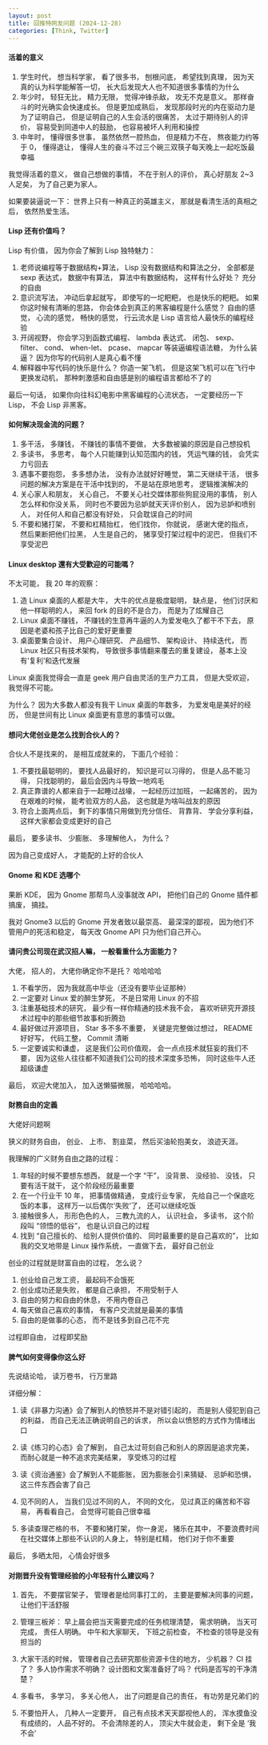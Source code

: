 ```yaml
---
layout: post
title: 回推特网友问题 (2024-12-28)
categories: [Think, Twitter]
---
```


#### 活着的意义
1. 学生时代， 想当科学家， 看了很多书， 刨根问底， 希望找到真理， 因为天真的认为科学能解答一切， 长大后发现大人也不知道很多事情的为什么
2. 年少时， 轻狂无比， 精力无限， 觉得冲锋杀敌， 攻无不克是意义。 那样奋斗的时光确实会快速成长。 但是更加成熟后， 发现那段时光的内在驱动力是为了证明自己， 但是证明自己的人生会活的很痛苦， 太过于期待别人的评价， 容易受到同道中人的鼓励， 也容易被坏人利用和操控
3. 中年时， 懂得很多世事， 虽然依然一腔热血， 但是精力不在， 熬夜能力约等于 0， 懂得退让， 懂得人生的奋斗不过三个碗三双筷子每天晚上一起吃饭最幸福

我觉得活着的意义， 做自己想做的事情， 不在于别人的评价， 真心好朋友 2~3 人足矣， 为了自己更为家人。

如果要装逼说一下： 世界上只有一种真正的英雄主义， 那就是看清生活的真相之后， 依然热爱生活。

#### Lisp 还有价值吗？
Lisp 有价值， 因为你会了解到 Lisp 独特魅力：

1. 老师说编程等于数据结构+算法， Lisp 没有数据结构和算法之分， 全部都是 sexp 表达式， 数据中有算法， 算法中有数据结构， 这样有什么好处？ 充分的自由
2. 意识流写法， 冲动后拿起就写， 即使写的一坨粑粑， 也是快乐的粑粑。 如果你这时候有清晰的思路， 你会体会到真正的黑客编程是什么感觉？ 自由的感觉， 心流的感觉， 畅快的感觉， 行云流水是 Lisp 语言给人最快乐的编程经验
3. 开阔视野， 你会学习到函数式编程、 lambda 表达式、 闭包、 sexp、 filter、 cond、 when-let、 pcase、 mapcar 等装逼编程语法糖， 为什么装逼？ 因为你写的代码别人是真心看不懂
4. 解释器中写代码的快乐是什么？ 你造一架飞机， 但是这架飞机可以在飞行中更换发动机， 那种刺激感和自由感是别的编程语言都给不了的

最后一句话， 如果你向往科幻电影中黑客编程的心流状态， 一定要经历一下 Lisp， 不会 Lisp 非黑客。

#### 如何解决现金流的问题？
1. 多干活， 多赚钱， 不赚钱的事情不要做， 大多数被骗的原因是自己想投机
2. 多读书， 多思考， 每个人只能赚到认知范围内的钱， 凭运气赚的钱， 会凭实力亏回去
3. 遇事不要抱怨， 多多想办法， 没有办法就好好睡觉， 第二天继续干活， 很多问题的解决方案是在干活中找到的， 不是站在原地思考， 逻辑推演解决的
4. 关心家人和朋友， 关心自己， 不要关心社交媒体那些狗屁没用的事情， 别人怎么样和你没关系， 同时也不要因为忌妒就天天评价别人， 因为忌妒和喷别人， 对任何人和自己都没有好处， 只会耽误自己的时间
5. 不要和猪打架， 不要和杠精抬杠， 他们找你， 你就说， 感谢大佬的指点， 然后果断把他们拉黑， 人生是自己的， 猪享受打架过程中的泥巴， 但我们不享受泥巴

#### Linux desktop 還有大受歡迎的可能嗎？
不太可能， 我 20 年的观察：

1. 造 Linux 桌面的人都是大牛， 大牛的优点是极度聪明， 缺点是， 他们讨厌和他一样聪明的人， 来回 fork 的目的不是合力， 而是为了炫耀自己
2. Linux 桌面不赚钱， 不赚钱的生意再牛逼的人为爱发电久了都干不下去， 原因是老婆和孩子比自己的爱好更重要
3. 桌面要集合设计、 用户心理研究、 产品细节、 架构设计、 持续迭代， 而 Linux 社区只有技术架构， 导致很多事情翻来覆去的重复建设， 基本上没有‘复利’和迭代发展

Linux 桌面我觉得会一直是 geek 用户自由灵活的生产力工具， 但是大受欢迎， 我觉得不可能。

为什么？ 因为大多数人都没有我干 Linux 桌面的年数多， 为爱发电是美好的经历， 但是世间有比 Linux 桌面更有意思的事情可以做。

#### 想问大佬创业是怎么找到合伙人的？
合伙人不是找来的， 是相互成就来的， 下面几个经验：

1. 不要找最聪明的， 要找人品最好的， 知识是可以习得的， 但是人品不能习得， 只找聪明的， 最后会因内斗导致一地鸡毛
2. 真正靠谱的人都来自于一起睡过战壕， 一起经历过加班， 一起痛苦的， 因为在艰难的时候， 能考验双方的人品， 这也就是为啥叫战友的原因
3. 符合上面两点后， 剩下的事情只用做到充分信任、 背靠背、 学会分享利益， 这样大家都会变成更好的自己

最后， 要多读书、 少膨胀、 多理解他人， 为什么？

因为自己变成好人， 才能配的上好的合伙人

#### Gnome 和 KDE 选哪个
果断 KDE， 因为 Gnome 那帮鸟人没事就改 API， 把他们自己的 Gnome 插件都搞废， 搞挂。

我对 Gnome3 以后的 Gnome 开发者致以最崇高、 最深深的鄙视， 因为他们不管用户的死活和稳定， 每天改 Gnome API 只为他们自己开心。

#### 请问贵公司现在武汉招人嘛， 一般看重什么方面能力？
大佬， 招人的， 大佬你确定你不是托？ 哈哈哈哈

1. 不看学历， 因为我就高中毕业（还没有要毕业证那种）
2. 一定要对 Linux 爱的醉生梦死， 不是日常用 Linux 的不招
3. 注重基础技术的研究， 最少有一样你精通的技术我不会， 喜欢听研究开源技术过程中的那些细节故事和折腾劲
4. 最好做过开源项目， Star 多不多不重要， 关键是完整做过想过， README 好好写， 代码工整， Commit 清晰
5. 一定要诚实和谦虚， 这是我们公司价值观， 会一点点技术就狂妄的我们不要， 因为这些人往往都不知道我们公司的技术深度多恐怖， 同时这些牛人还超级谦虚

最后， 欢迎大佬加入， 加入送懒猫微服， 哈哈哈哈。

#### 財務自由的定義
大佬好问题啊

狭义的财务自由， 创业、 上市、 割韭菜， 然后买油轮抱美女， 浪迹天涯。

我理解的广义财务自由之路的过程：

1. 年轻的时候不要想东想西， 就是一个字 “干”， 没背景、 没经验、 没钱， 只要有活干就干， 这个阶段经历最重要
2. 在一个行业干 10 年， 把事情做精通， 变成行业专家， 先给自己一个保底吃饭的本事， 这样万一以后偶尔‘失败’了， 还可以继续吃饭
3. 接触很多人， 形形色色的人， 三教九流的人， 认识社会， 多读书， 这个阶段叫 “领悟的低谷”， 也是认识自己的过程
4. 找到 “自己擅长的、 给别人提供价值的、 同时最重要的是自己喜欢的”， 比如我的交叉地带是 Linux 操作系统， 一直做下去， 最好自己创业

创业的过程就是财富自由的过程， 怎么说？

1. 创业给自己发工资， 最起码不会饿死
2. 创业成功还是失败， 都是自己承担， 不用受制于人
3. 自由的努力和自由的休息， 不用内卷自己
4. 每天做自己喜欢的事情， 有客户交流就是最美的事情
5. 自由的是做事的心态， 而不是钱多到自己花不完

过程即自由， 过程即奖励

#### 脾气如何变得像你这么好

先说结论哈， 读万卷书， 行万里路

详细分解：
1. 读《非暴力沟通》会了解到人的愤怒并不是对错引起的， 而是别人侵犯到自己的利益， 而自己无法正确说明自己的诉求， 所以会以愤怒的方式作为情绪出口

2. 读《练习的心态》会了解到， 自己太过苛刻自己和别人的原因是追求完美， 而耐心就是一种不追求完美结果， 享受练习的过程

3. 读《资治通鉴》会了解到人不能膨胀， 因为膨胀会引来猜疑、 忌妒和恐惧， 这三件东西会害了自己

4. 见不同的人， 当我们见过不同的人， 不同的文化， 见过真正的痛苦和不容易， 再看看自己， 会觉得可能自己很幸福

5. 多读查理芒格的书， 不要和猪打架， 你一身泥， 猪乐在其中， 不要浪费时间在社交媒体上那些不认识的人身上， 特别是杠精， 他们对于你不重要

最后， 多晒太阳， 心情会好很多

#### 对刚晋升没有管理经验的小年轻有什么建议吗？
1. 首先， 不要摆官架子， 管理者是给同事打工的， 主要是要解决同事的问题， 让他们干活舒服

2. 管理三板斧： 早上晨会把当天需要完成的任务梳理清楚， 需求明确， 当天可完成， 责任人明确。 中午和大家聊天， 下班之前检查， 不检查的领导是没有担当的

3. 大家干活的时候， 管理者自己去研究那些资源卡住的地方， 少机器？ CI 挂了？ 多人协作需求不明确？ 设计图和文案准备好了吗？ 代码是否写的干净清楚？

4. 多看书， 多学习， 多关心他人， 出了问题是自己的责任， 有功劳是兄弟们的

5. 不要怕开人， 几种人一定要开， 自己有点技术天天鄙视他人的， 浑水摸鱼没有成绩的， 人品不好的。 不会清除差的人， 顶尖大牛就会走， 剩下全是 ‘我不会’
